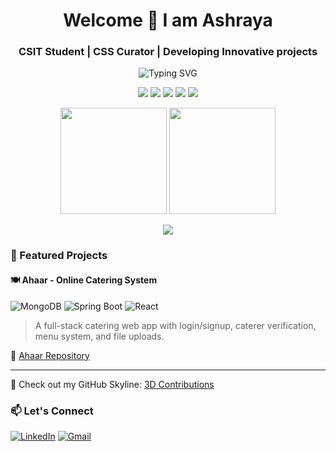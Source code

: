 <!-- Greeting -->
<h1 align="center">Welcome 🤝 I am Ashraya</h1>
<h3 align="center">CSIT Student | CSS Curator | Developing Innovative projects </h3>

<!-- Typing effect -->
<p align="center">
  <img src="https://readme-typing-svg.demolab.com?font=Fira+Code&pause=800&center=true&width=450&lines=Currently+learning+Spring+Boot;Practicing+DSA+daily;Exploring+Full-stack+Projects" alt="Typing SVG" />
</p>

<!-- Tech stack badges -->
<p align="center">
  <img src="https://img.shields.io/badge/Java-ED8B00?style=for-the-badge&logo=java&logoColor=white" />
  <img src="https://img.shields.io/badge/Python-3776AB?style=for-the-badge&logo=python&logoColor=white" />
  <img src="https://img.shields.io/badge/Spring_Boot-6DB33F?style=for-the-badge&logo=spring-boot&logoColor=white" />
  <img src="https://img.shields.io/badge/React-20232A?style=for-the-badge&logo=react&logoColor=61DAFB" />
  <img src="https://img.shields.io/badge/MongoDB-4EA94B?style=for-the-badge&logo=mongodb&logoColor=white" />
</p>

<!-- GitHub stats -->
<p align="center">
  <img src="https://github-readme-stats.vercel.app/api?username=ashrayasjp&show_icons=true&theme=radical" height="170"/>
  <img src="https://github-readme-stats.vercel.app/api/top-langs/?username=ashrayasjp&layout=compact&theme=radical" height="170"/>
</p>

<!-- Trophy -->
<p align="center">
  <img src="https://github-profile-trophy.vercel.app/?username=ashrayasjp&theme=onedark&no-frame=true&no-bg=true&margin-w=4" />
</p>

<!-- Projects -->
### 🚀 Featured Projects

#### 🍽️ Ahaar - Online Catering System
![MongoDB](https://img.shields.io/badge/-MongoDB-green?logo=mongodb)
![Spring Boot](https://img.shields.io/badge/-SpringBoot-6DB33F?logo=springboot&logoColor=white)
![React](https://img.shields.io/badge/-React-20232A?logo=react)
> A full-stack catering web app with login/signup, caterer verification, menu system, and file uploads.

🔗 [Ahaar Repository](https://github.com/ashrayasjp/ahaar)

---

<!-- Skyline link (optional) -->
🌆 Check out my GitHub Skyline:
[3D Contributions](https://skyline.github.com/ashrayasjp)

<!-- Connect -->
### 📫 Let's Connect
[![LinkedIn](https://img.shields.io/badge/LinkedIn-ashraya-blue?style=flat&logo=linkedin)](https://www.linkedin.com/in/ashraya-sijapati-b8417475/)
[![Gmail](https://img.shields.io/badge/Gmail-ashraya.email-red?style=flat&logo=gmail)](mailto:ashrayasjpgmail.com)
